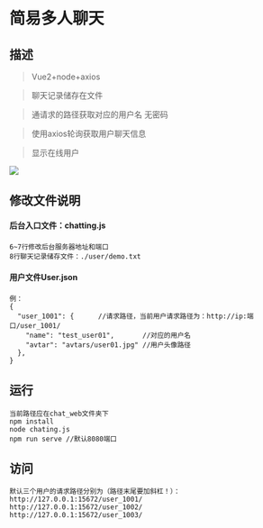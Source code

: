 # 简易多人聊天

## 描述

> Vue2+node+axios

> 聊天记录储存在文件

> 通请求的路径获取对应的用户名 无密码

> 使用axios轮询获取用户聊天信息

> 显示在线用户

![](https://img-blog.csdnimg.cn/eeaf9fbfe64541e5878469870ca05f0b.png)

## 修改文件说明

#### 后台入口文件：chatting.js

```
6~7行修改后台服务器地址和端口
8行聊天记录储存文件：./user/demo.txt
```

#### 用户文件User.json

```
例：
{
  "user_1001": {      //请求路径，当前用户请求路径为：http://ip:端口/user_1001/
    "name": "test_user01",       //对应的用户名
    "avtar": "avtars/user01.jpg" //用户头像路径
  },
}
```

## 运行

```
当前路径应在chat_web文件夹下
npm install
node chating.js
npm run serve //默认8080端口
```

## 访问

```
默认三个用户的请求路径分别为（路径末尾要加斜杠！）：
http://127.0.0.1:15672/user_1001/
http://127.0.0.1:15672/user_1002/
http://127.0.0.1:15672/user_1003/
```